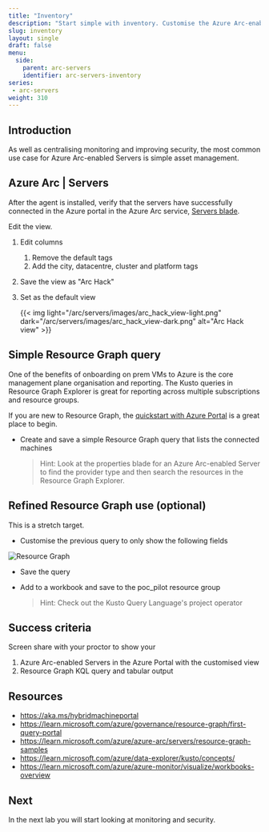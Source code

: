 ```yaml
---
title: "Inventory"
description: "Start simple with inventory. Customise the Azure Arc-enabled Servers view and then create a resource graph query that can go across subscriptions."
slug: inventory
layout: single
draft: false
menu:
  side:
    parent: arc-servers
    identifier: arc-servers-inventory
series:
 - arc-servers
weight: 310
---
```


## Introduction

As well as centralising monitoring and improving security, the most common use case for Azure Arc-enabled Servers is simple asset management.

## Azure Arc | Servers

After the agent is installed, verify that the servers have successfully connected in the Azure portal in the Azure Arc service, [Servers blade](https://aka.ms/hybridmachineportal).

Edit the view.

1. Edit columns
    1. Remove the default tags
    1. Add the city, datacentre, cluster and platform tags
1. Save the view as "Arc Hack"
1. Set as the default view

    {{< img light="/arc/servers/images/arc_hack_view-light.png" dark="/arc/servers/images/arc_hack_view-dark.png" alt="Arc Hack view" >}}

## Simple Resource Graph query

One of the benefits of onboarding on prem VMs to Azure is the core management plane organisation and reporting. The Kusto queries in Resource Graph Explorer is great for reporting across multiple subscriptions and resource groups.

If you are new to Resource Graph, the [quickstart with Azure Portal](https://docs.microsoft.com/en-us/azure/governance/resource-graph/first-query-portal) is a great place to begin.

* Create and save a simple Resource Graph query that lists the connected machines

    > Hint: Look at the properties blade for an Azure Arc-enabled Server to find the provider type and then search the resources in the Resource Graph Explorer.

## Refined Resource Graph use (optional)

This is a stretch target.

* Customise the previous query to only show the following fields

![Resource Graph](/arc/servers/images/resourceGraph.png)

* Save the query
* Add to a workbook and save to the poc_pilot resource group

    > Hint: Check out the Kusto Query Language's project operator

## Success criteria

Screen share with your proctor to show your

1. Azure Arc-enabled Servers in the Azure Portal with the customised view
1. Resource Graph KQL query and tabular output

## Resources

* <https://aka.ms/hybridmachineportal>
* <https://learn.microsoft.com/azure/governance/resource-graph/first-query-portal>
* <https://learn.microsoft.com/azure/azure-arc/servers/resource-graph-samples>
* <https://learn.microsoft.com/azure/data-explorer/kusto/concepts/>
* <https://learn.microsoft.com/azure/azure-monitor/visualize/workbooks-overview>


## Next

In the next lab you will start looking at monitoring and security.
